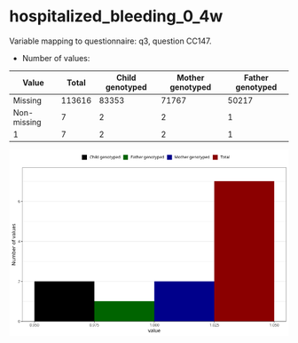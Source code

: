 # hospitalized_bleeding_0_4w
Variable mapping to questionnaire: q3, question CC147.
- Number of values:

| Value | Total | Child genotyped | Mother genotyped | Father genotyped |
| ----- | ----- | --------------- | ---------------- | ---------------- |
| Missing | 113616 | 83353 | 71767 | 50217 |
| Non-missing | 7 | 2 | 2 | 1 |
| 1 | 7 | 2 | 2 | 1 |



![](hospitalized_bleeding_0_4w_n.png)



